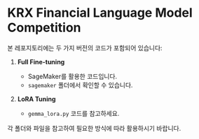 # KRX Financial Language Model Competition

본 레포지토리에는 두 가지 버전의 코드가 포함되어 있습니다:

1. **Full Fine-tuning**  
   - SageMaker를 활용한 코드입니다.  
   - `sagemaker` 폴더에서 확인할 수 있습니다.

2. **LoRA Tuning**  
   - `gemma_lora.py` 코드를 참고하세요.

각 폴더와 파일을 참고하여 필요한 방식에 따라 활용하시기 바랍니다.